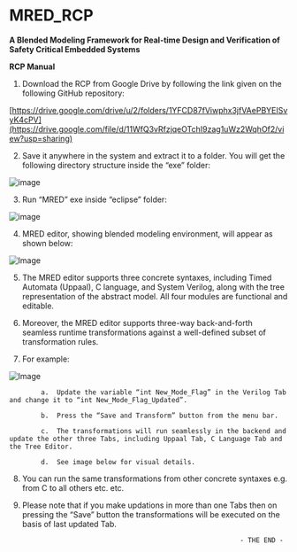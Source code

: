 # MRED_RCP
**A Blended Modeling Framework for Real-time Design and Verification of Safety Critical Embedded Systems**

**RCP Manual**

1.	Download the RCP from Google Drive by following the link given on the following GitHub repository:

   [https://drive.google.com/drive/u/2/folders/1YFCD87fViwphx3jfVAePBYEISvyK4cPV](https://drive.google.com/file/d/11WfQ3vRfzjqeOTchI9zag1uWz2WqhOf2/view?usp=sharing)

2.	Save it anywhere in the system and extract it to a folder. You will get the following directory structure inside the “exe” folder:

 ![image](https://github.com/user-attachments/assets/b3f3f01e-cc77-4139-b068-b005846016c9)


3.	Run “MRED” exe inside “eclipse” folder:

![image](https://github.com/user-attachments/assets/25f9fea2-eb12-4ee5-81d7-a7fb2a40deed)
 

4.	MRED editor, showing blended modeling environment, will appear as shown below:

![Image](https://github.com/user-attachments/assets/83e044bf-9e64-4fc7-b588-f3f63f75d5a4)


5.	The MRED editor supports three concrete syntaxes, including Timed Automata (Uppaal), C language, and System Verilog, along with the tree representation of the abstract model. All four modules are functional and editable.

6.	 Moreover, the MRED editor supports three-way back-and-forth seamless runtime transformations against a well-defined subset of transformation rules.

7.	For example:

   ![Image](https://github.com/user-attachments/assets/7962ba63-cdb8-4d27-a45e-7ad7fb55c7de)
         
            a.	Update the variable “int New_Mode_Flag” in the Verilog Tab and change it to “int New_Mode_Flag_Updated”.
         
            b.	Press the “Save and Transform” button from the menu bar.
         
            c.	The transformations will run seamlessly in the backend and update the other three Tabs, including Uppaal Tab, C Language Tab and the Tree Editor.
         
            d.	See image below for visual details.

8.	You can run the same transformations from other concrete syntaxes e.g. from C to all others etc. etc.

9.	Please note that if you make updations in more than one Tabs then on pressing the “Save” button the transformations will be executed on the basis of last updated Tab.

                                                               - THE END -
